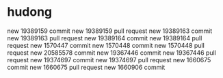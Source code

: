 # hudong
new 19389159 commit
new 19389159 pull request
new 19389163 commit
new 19389163 pull request
new 19389164 commit
new 19389164 pull request
new 1570447 commit
new 1570448 commit
new 1570448 pull request
new 20585578 commit
new 19367446 commit
new 19367446 pull request
new 19374697 commit
new 19374697 pull request
new 1660675 commit
new 1660675 pull request
new 1660906 commit
